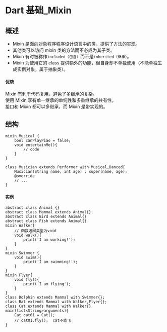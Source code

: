 # Dart 基础\_Mixin

## 概述

- Mixin 是面向对象程序程序设计语言中的类，提供了方法的实现。
- 其他类可以访问 mixin 类的方法而不必成为其子类。
- Mixin 有时被称作`included（包含）`而不是`inherited（继承）`。
- Mixin 为使用它的 class 提供额外的功能，但自身却不单独使用（不能单独生成实例对象，属于抽象类）。

#### 优势

Mixin 有利于代码复用，避免了多继承的复杂。  
使用 Mixin 享有单一继承的单纯性和多重继承的共有性。  
接口和 Mixin 都可以多继承，而 Mixin 是带实现的。

## 结构

```
mixin Musical {
    bool canPlayPiao = false;
    void entertainMe(){
        // code
    }
}

class Musician extends Performer with Musical,Danced{
    Musician(String name, int age) : super(name, age);
    @override
    // ...
}
```

#### 实例

```
abstract class Animal {}
abstract class Mammal extends Animal{}
abstract class Bird extends Animal{}
abstract class Fish extends Animal{}
mixin Walker{
    // 函数返回类型为void
    void walk(){
        print('I am working!');
    }
}
mixin Swimmer {
    void swim(){
        print('I am swimming!');
    }
}
mixin Flyer{
    void fly(){
        print('I am flying');
    }
}
class Dolphin extends Mammal with Swimmer{};
class Bat extends Mammal with Walker,Flyer{};
class Cat extends Mammal with Walker{}
main(list<String>arguments){
    Cat cat01 = Cat();
    // cat01.fly();  cat不能飞
}
```
